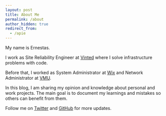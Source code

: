 ```yaml
---
layout: post
title: About Me
permalink: /about
author_hidden: true
redirect_from:
  - /apie
---
```


My name is Ernestas.

I work as Site Reliability Engineer at [Vinted](https://vinted.com) where I solve infrastructure problems with code.

Before that, I worked as System Administrator at [Wix](https://wix.com) and Network Administrator at [VMU](https://www.vdu.lt/en).

In this blog, I am sharing my opinion and knowledge about personal and work projects. The main goal is to document my learnings and mistakes so others can benefit from them.

Follow me on <a href="https://twitter.com/{{ site.author.twitter }}" target="_blank">Twitter</a> and <a href="https://github.com/{{ site.author.github }}" target="_blank">GitHub</a> for more updates.
